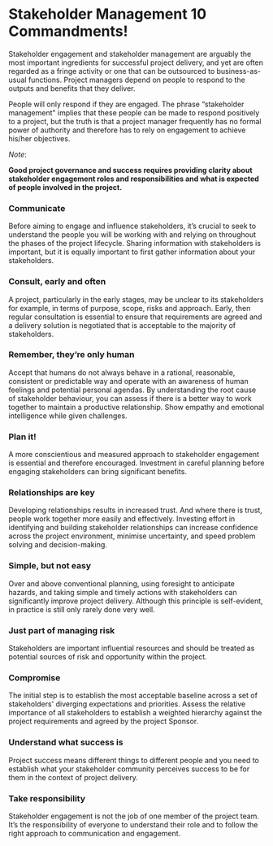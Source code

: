 # Stakeholder Management 10 Commandments!

Stakeholder engagement and stakeholder management are arguably the most important ingredients for successful project delivery, and yet are often regarded as a fringe activity or one that can be outsourced to business-as-usual functions. Project managers depend on people to respond to the outputs and benefits that they deliver.

People will only respond if they are engaged. The phrase “stakeholder management" implies that these people can be made to respond positively to a project, but the truth is that a project manager frequently has no formal power of authority and therefore has to rely on engagement to achieve his/her objectives.

_Note_:

**Good project governance and success requires providing clarity about stakeholder engagement roles and responsibilities and what is expected of people involved in the project.**

### Communicate

Before aiming to engage and influence stakeholders, it’s crucial to seek to understand the people you will be working with and relying on throughout the phases of the project lifecycle. Sharing information with stakeholders is important, but it is equally important to first gather information about your stakeholders.

### Consult, early and often

A project, particularly in the early stages, may be unclear to its stakeholders for example, in terms of purpose, scope, risks and approach.  Early, then regular consultation is essential to ensure that requirements are agreed and a delivery solution is negotiated that is acceptable to the majority of stakeholders.

### Remember, they’re only human

Accept that humans do not always behave in a rational, reasonable, consistent or predictable way and operate with an awareness of human feelings and potential personal agendas. By understanding the root cause of stakeholder behaviour, you can assess if there is a better way to work together to maintain a productive relationship. Show empathy and emotional intelligence while given challenges.

### Plan it! 

A more conscientious and measured approach to stakeholder engagement is essential and therefore encouraged. Investment in careful planning before engaging stakeholders can bring significant benefits.

### Relationships are key

Developing relationships results in increased trust. And where there is trust, people work together more easily and effectively. Investing effort in identifying and building stakeholder relationships can increase confidence across the project environment, minimise uncertainty, and speed problem solving and decision-making.

### Simple, but not easy

Over and above conventional planning, using foresight to anticipate hazards, and taking simple and timely actions with stakeholders can significantly improve project delivery. Although this principle is self-evident, in practice is still only rarely done very well.

### Just part of managing risk

Stakeholders are important influential resources and should be treated as potential sources of risk and opportunity within the project.

### Compromise

The initial step is to establish the most acceptable baseline across a set of stakeholders' diverging expectations and priorities. Assess the relative importance of all stakeholders to establish a weighted hierarchy against the project requirements and agreed by the project Sponsor.

### Understand what success is 

Project success means different things to different people and you need to establish what your stakeholder community perceives success to be for them in the context of project delivery.

### Take responsibility

Stakeholder engagement is not the job of one member of the project team. It’s the responsibility of everyone to understand their role and to follow the right approach to communication and engagement. 
 
